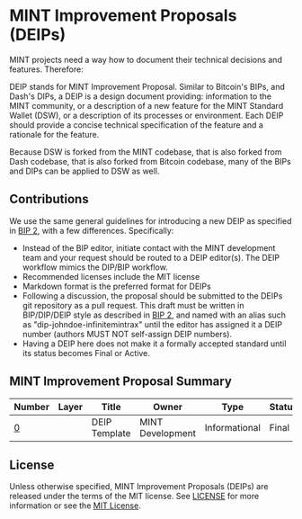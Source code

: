 # MINT Improvement Proposals (DEIPs)

MINT projects need a way how to document their technical decisions and features. Therefore:

DEIP stands for MINT Improvement Proposal. Similar to Bitcoin's BIPs, and Dash's DIPs, a DEIP is a design document providing: information to the MINT community, or a description of a new feature for the MINT Standard Wallet (DSW), or a description of its processes or environment. Each DEIP should provide a concise technical specification of the feature and a rationale for the feature.

Because DSW is forked from the MINT codebase, that is also forked from Dash codebase, that is also forked from Bitcoin codebase, many of the BIPs and DIPs can be applied to DSW as well. 

## Contributions

We use the same general guidelines for introducing a new DEIP as specified in [BIP 2](https://github.com/bitcoin/bips/blob/master/bip-0002.mediawiki), with a few differences. Specifically:

* Instead of the BIP editor, initiate contact with the MINT development team and your request should be routed to a DEIP editor(s). The DEIP workflow mimics the DIP/BIP workflow.
* Recommended licenses include the MIT license
* Markdown format is the preferred format for DEIPs
* Following a discussion, the proposal should be submitted to the DEIPs git repository as a pull request. This draft must be written in BIP/DIP/DEIP style as described in [BIP 2](https://github.com/bitcoin/bips/blob/master/bip-0002.mediawiki), and named with an alias such as "dip-johndoe-infinitemintrax" until the editor has assigned it a DEIP number (authors MUST NOT self-assign DEIP numbers).
* Having a DEIP here does not make it a formally accepted standard until its status becomes Final or Active.

## MINT Improvement Proposal Summary

Number | Layer | Title | Owner | Type | Status
--- | --- | --- | --- | --- | ---
[0](DEIP0000.md) |  | DEIP Template | MINT Development | Informational | Final

## License

Unless otherwise specified, MINT Improvement Proposals (DEIPs) are released under the terms of the MIT license. See [LICENSE](LICENSE) for more information or see the [MIT License](https://opensource.org/licenses/MIT).
